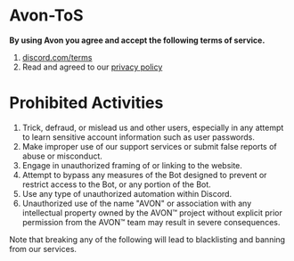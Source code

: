 # Avon-ToS

**By using Avon you agree and accept the following terms of service.**

1. [discord.com/terms](https://discord.com/terms)
2. Read and agreed to our [privacy policy](https://github.com/orgs/avon-development/privacy)

# Prohibited Activities

1. Trick, defraud, or mislead us and other users, especially in any attempt to learn sensitive account information such as user passwords.
2. Make improper use of our support services or submit false reports of abuse or misconduct.
3. Engage in unauthorized framing of or linking to the website.
4. Attempt to bypass any measures of the Bot designed to prevent or restrict access to the Bot, or any portion of the Bot.
5. Use any type of unauthorized automation within Discord.
6. Unauthorized use of the name "AVON" or association with any intellectual property owned by the AVON™ project without explicit prior permission from the AVON™ team may result in severe consequences.


Note that breaking any of the following will lead to blacklisting and banning from our services.

